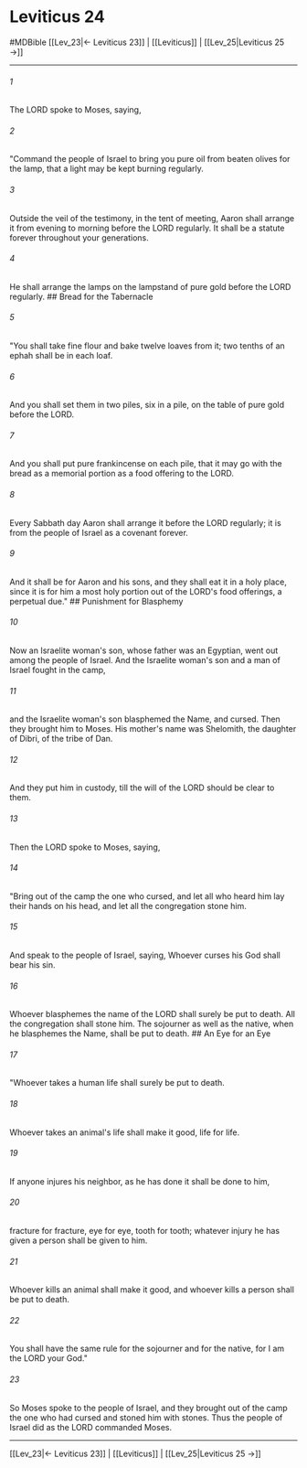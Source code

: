 # Leviticus 24
#MDBible
[[Lev_23|← Leviticus 23]] | [[Leviticus]] | [[Lev_25|Leviticus 25 →]]

***

###### 1 

The LORD spoke to Moses, saying, 

###### 2 

"Command the people of Israel to bring you pure oil from beaten olives for the lamp, that a light may be kept burning regularly. 

###### 3 

Outside the veil of the testimony, in the tent of meeting, Aaron shall arrange it from evening to morning before the LORD regularly. It shall be a statute forever throughout your generations. 

###### 4 

He shall arrange the lamps on the lampstand of pure gold before the LORD regularly. ## Bread for the Tabernacle 

###### 5 

"You shall take fine flour and bake twelve loaves from it; two tenths of an ephah shall be in each loaf. 

###### 6 

And you shall set them in two piles, six in a pile, on the table of pure gold before the LORD. 

###### 7 

And you shall put pure frankincense on each pile, that it may go with the bread as a memorial portion as a food offering to the LORD. 

###### 8 

Every Sabbath day Aaron shall arrange it before the LORD regularly; it is from the people of Israel as a covenant forever. 

###### 9 

And it shall be for Aaron and his sons, and they shall eat it in a holy place, since it is for him a most holy portion out of the LORD's food offerings, a perpetual due." ## Punishment for Blasphemy 

###### 10 

Now an Israelite woman's son, whose father was an Egyptian, went out among the people of Israel. And the Israelite woman's son and a man of Israel fought in the camp, 

###### 11 

and the Israelite woman's son blasphemed the Name, and cursed. Then they brought him to Moses. His mother's name was Shelomith, the daughter of Dibri, of the tribe of Dan. 

###### 12 

And they put him in custody, till the will of the LORD should be clear to them. 

###### 13 

Then the LORD spoke to Moses, saying, 

###### 14 

"Bring out of the camp the one who cursed, and let all who heard him lay their hands on his head, and let all the congregation stone him. 

###### 15 

And speak to the people of Israel, saying, Whoever curses his God shall bear his sin. 

###### 16 

Whoever blasphemes the name of the LORD shall surely be put to death. All the congregation shall stone him. The sojourner as well as the native, when he blasphemes the Name, shall be put to death. ## An Eye for an Eye 

###### 17 

"Whoever takes a human life shall surely be put to death. 

###### 18 

Whoever takes an animal's life shall make it good, life for life. 

###### 19 

If anyone injures his neighbor, as he has done it shall be done to him, 

###### 20 

fracture for fracture, eye for eye, tooth for tooth; whatever injury he has given a person shall be given to him. 

###### 21 

Whoever kills an animal shall make it good, and whoever kills a person shall be put to death. 

###### 22 

You shall have the same rule for the sojourner and for the native, for I am the LORD your God." 

###### 23 

So Moses spoke to the people of Israel, and they brought out of the camp the one who had cursed and stoned him with stones. Thus the people of Israel did as the LORD commanded Moses. 

***

[[Lev_23|← Leviticus 23]] | [[Leviticus]] | [[Lev_25|Leviticus 25 →]]
